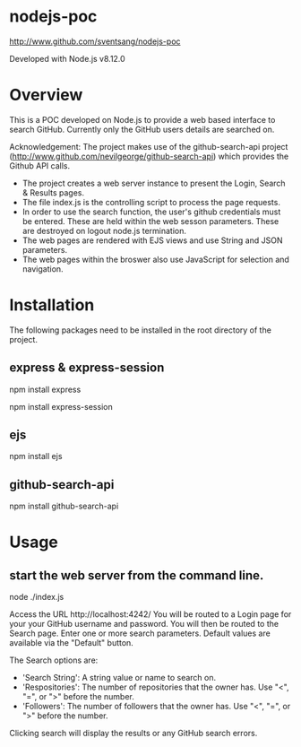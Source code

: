 # nodejs-poc
http://www.github.com/sventsang/nodejs-poc

Developed with Node.js v8.12.0


# Overview
This is a POC developed on Node.js to provide a web based interface to search GitHub. Currently only the GitHub users details are searched on. 

Acknowledgement: The project makes use of the github-search-api project (http://www.github.com/nevilgeorge/github-search-api) which provides the Github API calls. 

* The project creates a web server instance to present the Login, Search & Results pages.
* The file index.js is the controlling script to process the page requests.
* In order to use the search function, the user's github credentials must be entered. These are held within the web sesson parameters. These are destroyed on logout node.js termination.
* The web pages are rendered with EJS views and use String and JSON parameters.
* The web pages within the broswer also use JavaScript for selection and navigation.



# Installation
The following packages need to be installed in the root directory of the project.

## express & express-session
npm install express

npm install express-session

## ejs
npm install ejs

## github-search-api
npm install github-search-api





# Usage

## start the web server from the command line.
node ./index.js


Access the URL http://localhost:4242/ You will be routed to a Login page for your your GitHub username and password. You will then be routed to the Search page. Enter one or more search parameters. Default values are available via the "Default" button.

The Search options are:

* 'Search String': A string value or name to search on.
* 'Respositories': The number of repositories that the owner has. Use "<", "=", or ">" before the number.
* 'Followers': The number of followers that the owner has. Use "<", "=", or ">" before the number.
	
Clicking search will display the results or any GitHub search errors. 



